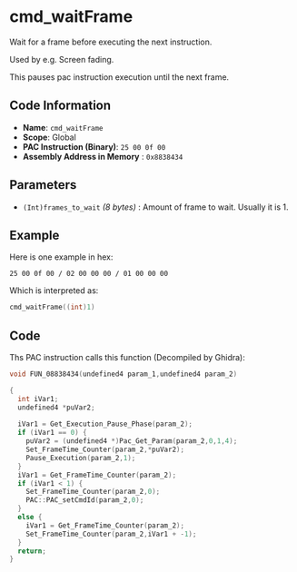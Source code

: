 # cmd_waitFrame

Wait for a frame before executing the next instruction.

Used by e.g. Screen fading.

This pauses pac instruction execution until the next frame.

## Code Information

- **Name**: `cmd_waitFrame`
- **Scope**: Global
- **PAC Instruction (Binary)**: `25 00 0f 00`
- **Assembly Address in Memory** : `0x8838434`

## Parameters

- `(Int)frames_to_wait` *(8 bytes)* : Amount of frame to wait. Usually it is 1.

## Example

Here is one example in hex:

```25 00 0f 00 / 02 00 00 00 / 01 00 00 00```

Which is interpreted as:

```c
cmd_waitFrame((int)1)
```

## Code

Ths PAC instruction calls this function (Decompiled by Ghidra):

```c
void FUN_08838434(undefined4 param_1,undefined4 param_2)

{
  int iVar1;
  undefined4 *puVar2;
  
  iVar1 = Get_Execution_Pause_Phase(param_2);
  if (iVar1 == 0) {
    puVar2 = (undefined4 *)Pac_Get_Param(param_2,0,1,4);
    Set_FrameTime_Counter(param_2,*puVar2);
    Pause_Execution(param_2,1);
  }
  iVar1 = Get_FrameTime_Counter(param_2);
  if (iVar1 < 1) {
    Set_FrameTime_Counter(param_2,0);
    PAC::PAC_setCmdId(param_2,0);
  }
  else {
    iVar1 = Get_FrameTime_Counter(param_2);
    Set_FrameTime_Counter(param_2,iVar1 + -1);
  }
  return;
}
```

